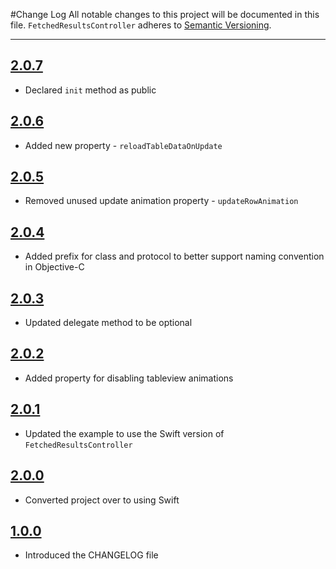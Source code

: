 #Change Log
All notable changes to this project will be documented in this file.
`FetchedResultsController` adheres to [Semantic Versioning](http://semver.org/).

--- 

## [2.0.7](https://github.com/wibosco/FetchedResultsController/releases/tag/2.0.7)

* Declared `init` method as public

## [2.0.6](https://github.com/wibosco/FetchedResultsController/releases/tag/2.0.6)

* Added new property - `reloadTableDataOnUpdate`

## [2.0.5](https://github.com/wibosco/FetchedResultsController/releases/tag/2.0.5)

* Removed unused update animation property - `updateRowAnimation`

## [2.0.4](https://github.com/wibosco/FetchedResultsController/releases/tag/2.0.4)

* Added prefix for class and protocol to better support naming convention in Objective-C

## [2.0.3](https://github.com/wibosco/FetchedResultsController/releases/tag/2.0.3)

* Updated delegate method to be optional

## [2.0.2](https://github.com/wibosco/FetchedResultsController/releases/tag/2.0.2)

* Added property for disabling tableview animations

## [2.0.1](https://github.com/wibosco/FetchedResultsController/releases/tag/2.0.1)

* Updated the example to use the Swift version of `FetchedResultsController`

## [2.0.0](https://github.com/wibosco/FetchedResultsController/releases/tag/2.0.0)

* Converted project over to using Swift

## [1.0.0](https://github.com/wibosco/FetchedResultsController/releases/tag/1.0.0)

* Introduced the CHANGELOG file
